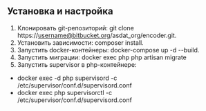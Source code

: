 ## Установка и настройка

1. Клонировать git-репозиторий: git clone https://username@bitbucket.org/asdat_org/encoder.git.
2. Установить зависимости: composer install.
3. Запустить docker-контейнеры: docker-compose up -d --build.
4. Запустить миграции: docker exec php php artisan migrate
5. Запустить supervisor в php-контейнере:
- docker exec -d php supervisord -c /etc/supervisor/conf.d/supervisord.conf
- docker exec php supervisorctl -c /etc/supervisor/conf.d/supervisord.conf


